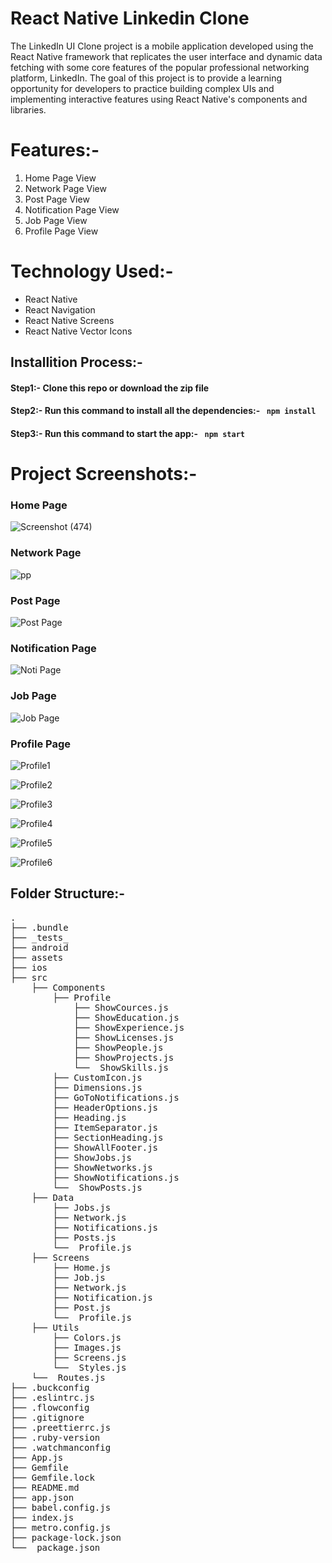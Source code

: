 # React Native Linkedin Clone
<p>The LinkedIn UI Clone project is a mobile application developed using the React Native framework that replicates the user interface and dynamic data fetching with some core features of the popular professional networking platform, LinkedIn. The goal of this project is to provide a learning opportunity for developers to practice building complex UIs and implementing interactive features using React Native's components and libraries.</p>


# Features:-
<ol>
    <li>Home Page View</li>   
    <li>Network Page View</li>
    <li>Post Page View</li>
    <li>Notification Page View</li>
    <li>Job Page View</li>
    <li>Profile Page View</li>
</ol>


# Technology Used:-
<ul>
<li>React Native</li>
<li>React Navigation</li>
<li>React Native Screens</li>
<li>React Native Vector Icons</li>
</ul>

<h2>Installition Process:-</h2>
<h4>Step1:- Clone this repo or download the zip file </h4>
  
<h4>Step2:- Run this command to install all the dependencies:- <code> npm install </code>  </h4>

<h4>Step3:- Run this command to start the app:- <code> npm start </code> </h4>


# Project Screenshots:- </h2>

<h3>Home Page</h3>

![Screenshot (474)](https://github.com/shubhamkr83/Native_Linkedin_Clone/assets/72254047/36f3cef5-b245-4e57-980d-542e25aed960)


<h3>Network Page</h3>

![pp](https://github.com/shubhamkr83/Native_Linkedin_Clone/assets/72254047/7b3ef764-c2a0-4e52-8827-5770b37633d3)


<h3>Post Page</h3>

![Post Page](https://github.com/shubhamkr83/Native_Linkedin_Clone/assets/72254047/6a2907f5-afff-41b6-b69c-80b4f1b7b901)


<h3>Notification Page</h3>


![Noti Page](https://github.com/shubhamkr83/Native_Linkedin_Clone/assets/72254047/ea523e7b-0de1-492c-977f-b9af7d9fad0d)


<h3>Job Page</h3>

![Job Page](https://github.com/shubhamkr83/Native_Linkedin_Clone/assets/72254047/d5cad4f5-a945-4f77-be49-92879fdb1bfe)



<h3>Profile Page</h3>

![Profile1](https://github.com/shubhamkr83/Native_Linkedin_Clone/assets/72254047/49cace7d-6907-4c20-b42a-f7d6bc0328b9)

![Profile2](https://github.com/shubhamkr83/Native_Linkedin_Clone/assets/72254047/819d4cc0-e526-4efe-b541-d6bd865b9b54)

![Profile3](https://github.com/shubhamkr83/Native_Linkedin_Clone/assets/72254047/e4c4b3e4-9c5c-4f9e-a24e-90e25a2c6871)

![Profile4](https://github.com/shubhamkr83/Native_Linkedin_Clone/assets/72254047/8791368d-2393-4ebc-8d41-8cc1a763c7fa)

![Profile5](https://github.com/shubhamkr83/Native_Linkedin_Clone/assets/72254047/642b6440-8c07-4466-ac17-9b1be6b90b1f)

![Profile6](https://github.com/shubhamkr83/Native_Linkedin_Clone/assets/72254047/8b06db3f-153f-4ed8-9eac-46262704f135)




<h2>Folder Structure:-</h2>
<pre>
.
├── .bundle
├── _tests_
├── android
├── assets
├── ios
├── src
    ├── Components
        ├── Profile
            ├── ShowCources.js
            ├── ShowEducation.js
            ├── ShowExperience.js
            ├── ShowLicenses.js
            ├── ShowPeople.js
            ├── ShowProjects.js
            └──  ShowSkills.js
        ├── CustomIcon.js
        ├── Dimensions.js
        ├── GoToNotifications.js
        ├── HeaderOptions.js
        ├── Heading.js
        ├── ItemSeparator.js
        ├── SectionHeading.js
        ├── ShowAllFooter.js
        ├── ShowJobs.js
        ├── ShowNetworks.js
        ├── ShowNotifications.js
        └──  ShowPosts.js
    ├── Data
        ├── Jobs.js
        ├── Network.js
        ├── Notifications.js
        ├── Posts.js
        └──  Profile.js
    ├── Screens
        ├── Home.js
        ├── Job.js
        ├── Network.js
        ├── Notification.js
        ├── Post.js
        └──  Profile.js
    ├── Utils
        ├── Colors.js
        ├── Images.js
        ├── Screens.js
        └──  Styles.js
    └──  Routes.js
├── .buckconfig
├── .eslintrc.js
├── .flowconfig
├── .gitignore
├── .preettierrc.js
├── .ruby-version
├── .watchmanconfig
├── App.js
├── Gemfile
├── Gemfile.lock
├── README.md
├── app.json 
├── babel.config.js
├── index.js
├── metro.config.js
├── package-lock.json
└──  package.json
</pre>

